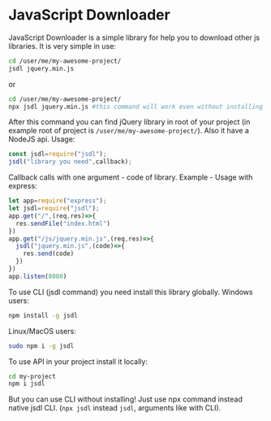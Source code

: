 # JavaScript Downloader
JavaScript Downloader is a simple library for help you to download other js libraries.
It is very simple in use:
```bash
cd /user/me/my-awesome-project/
jsdl jquery.min.js
```
or
```bash
cd /user/me/my-awesome-project/
npx jsdl jquery.min.js #this command will work even without installing jsdl CLI!
```
After this command you can find jQuery library in root of your project (in example root of project is ``/user/me/my-awesome-project/``).
Also it have a NodeJS api.
Usage:
```javascript
const jsdl=require("jsdl");
jsdl("library you need",callback);
```
Callback calls with one argument - code of library.
Example - Usage with express:
```javascript
let app=require("express");
let jsdl=require("jsdl");
app.get("/",(req,res)=>{
  res.sendFile("index.html")
})
app.get("/js/jquery.min.js",(req,res)=>{
  jsdl("jquery.min.js",(code)=>{
    res.send(code)
  })
})
app.listen(8080)
```
To use CLI (jsdl command) you need install this library globally.
Windows users:
```bash
npm install -g jsdl
```
Linux/MacOS users:
```bash
sudo npm i -g jsdl
```
To use API in your project install it locally:
```bash
cd my-project
npm i jsdl
```
But you can use CLI without installing!
Just use npx command instead native jsdl CLI.
(``npx jsdl`` instead ``jsdl``, arguments like with CLI).
